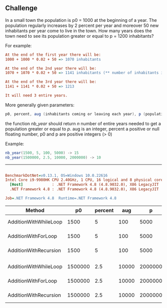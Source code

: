 ## Challenge

In a small town the population is p0 = 1000 at the beginning of a year. The population regularly increases by 2 percent per year and moreover 50 new inhabitants per year come to live in the town. 
How many years does the town need to see its population greater or equal to p = 1200 inhabitants?

For example:

``` ini
At the end of the first year there will be: 
1000 + 1000 * 0.02 + 50 => 1070 inhabitants

At the end of the 2nd year there will be: 
1070 + 1070 * 0.02 + 50 => 1141 inhabitants (** number of inhabitants is an integer **)

At the end of the 3rd year there will be:
1141 + 1141 * 0.02 + 50 => 1213

It will need 3 entire years.
```

More generally given parameters:

``` c#
p0, percent, aug (inhabitants coming or leaving each year), p (population to surpass)
```

the function *nb_year* should return *n* number of entire years needed to get a population greater or equal to *p*.
aug is an integer, percent a positive or null floating number, p0 and p are positive integers (> 0)

Example:

``` c#
nb_year(1500, 5, 100, 5000) -> 15
nb_year(1500000, 2.5, 10000, 2000000) -> 10
```

---

``` ini

BenchmarkDotNet=v0.13.1, OS=Windows 10.0.22616
Intel Core i9-9980HK CPU 2.40GHz, 1 CPU, 16 logical and 8 physical cores
  [Host]             : .NET Framework 4.8 (4.8.9032.0), X86 LegacyJIT
  .NET Framework 4.8 : .NET Framework 4.8 (4.8.9032.0), X86 LegacyJIT

Job=.NET Framework 4.8  Runtime=.NET Framework 4.8  

```
|                Method |      p0 | percent |   aug |       p |      Mean |    Error |   StdDev | Ratio | RatioSD | Allocated |
|---------------------- |-------- |-------- |------ |-------- |----------:|---------:|---------:|------:|--------:|----------:|
| AdditionWithWhileLoop |    1500 |       5 |   100 |    5000 |  58.85 ns | 0.555 ns | 0.519 ns |  0.59 |    0.01 |         - |
|   AdditionWithForLoop |    1500 |       5 |   100 |    5000 | 100.15 ns | 1.174 ns | 1.098 ns |  1.00 |    0.00 |         - |
| AdditionWithRecursion |    1500 |       5 |   100 |    5000 | 138.90 ns | 0.933 ns | 0.827 ns |  1.39 |    0.02 |         - |
|                       |         |         |       |         |           |          |          |       |         |           |
| AdditionWithWhileLoop | 1500000 |     2.5 | 10000 | 2000000 |  32.96 ns | 0.258 ns | 0.242 ns |  0.63 |    0.01 |         - |
|   AdditionWithForLoop | 1500000 |     2.5 | 10000 | 2000000 |  52.35 ns | 0.414 ns | 0.387 ns |  1.00 |    0.00 |         - |
| AdditionWithRecursion | 1500000 |     2.5 | 10000 | 2000000 |  73.61 ns | 0.483 ns | 0.403 ns |  1.40 |    0.01 |         - |
